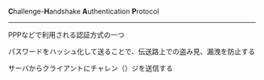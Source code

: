 **C**hallenge-**H**andshake **A**uthentication **P**rotocol

---

PPPなどで利用される認証方式の一つ

パスワードをハッシュ化して送ることで、伝送路上での盗み見、漏洩を防止する

サーバからクライアントにチャレン（）ジを送信する